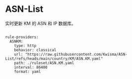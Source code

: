 
# ASN-List

实时更新 KM 的 ASN 和 IP 数据库。

<pre><code class="language-javascript">
rule-providers:
  ASNKM:
    type: http
    behavior: classical
    url: "https://raw.githubusercontent.com/Kwisma/ASN-List/refs/heads/main/country/KM/ASN.KM.yaml"
    path: ./ruleset/ASN.KM.yaml
    interval: 86400
    format: yaml
</code></pre>